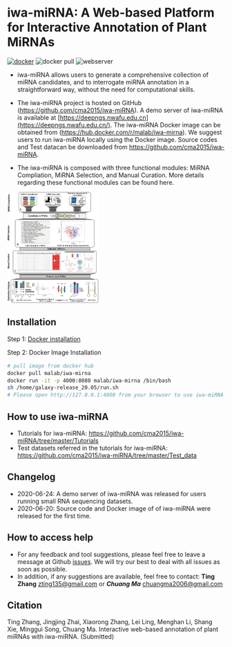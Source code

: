 

# iwa-miRNA:  A Web-based Platform for Interactive Annotation of Plant MiRNAs

[![docker](https://img.shields.io/badge/docker-ready-red.svg)](https://hub.docker.com/r/malab/iwa-mirna/) ![docker pull](https://img.shields.io/docker/pulls/malab/iwa-mirna.svg) ![webserver](https://img.shields.io/badge/Web_server-ready-blue.svg)

- iwa-miRNA allows users to generate a comprehensive collection of miRNA candidates, and to interrogate miRNA annotation in a straightforward way, without the need for computational skills.

- The iwa-miRNA project is hosted on GitHub (https://github.com/cma2015/iwa-miRNA). A demo server of iwa-miRNA is available at [https://deepngs.nwafu.edu.cn](https://deepngs.nwafu.edu.cn/). The iwa-miRNA Docker image can be obtained from (https://hub.docker.com/r/malab/iwa-mirna). We suggest users to run iwa-miRNA locally using the Docker image. Source codes and Test datacan be downloaded from https://github.com/cma2015/iwa-miRNA.

- The iwa-miRNA is composed with three functional modules: MiRNA Compliation, MiRNA Selection, and Manual Curation. More details regarding these functional modules can be found here.

<img src="assets/img/Graphical_summary.png" alt="Graphical summary of iwa-miRNA" style="zoom:25%">

## Installation

Step 1: [Docker installation](https://github.com/cma2015/PEA/blob/master/tutorial/docker_installation.md)

Step 2: Docker Image Installation

```bash
# pull image from docker hub
docker pull malab/iwa-mirna
docker run -it -p 4000:8080 malab/iwa-mirna /bin/bash
sh /home/galaxy-release_20.05/run.sh
# Please open http://127.0.0.1:4000 from your browser to use iwa-miRNA
```
## How to use iwa-miRNA

- Tutorials for iwa-miRNA: https://github.com/cma2015/iwa-miRNA/tree/master/Tutorials
- Test datasets referred in the tutorials for iwa-miRNA: https://github.com/cma2015/iwa-miRNA/tree/master/Test_data

## Changelog

- 2020-06-24: A demo server of iwa-miRNA was released for users running small RNA sequencing datasets.
- 2020-06-20: Source code and Docker image of of iwa-miRNA were released for the first time.

## How to access help

- For any feedback and tool suggestions, please feel free to leave a message at Github [issues](https://github.com/cma2015/iwa-miRNA/issues). We will try our best to deal with all issues as soon as possible.
- In addition, if any suggestions are available, feel free to contact: **Ting Zhang** [zting135@gmail.com](mailto:zting135@gmail.com) or ***Chuang Ma*** [chuangma2006@gmail.com](mailto:chuangma2006@gmail.com)

## Citation

Ting Zhang, Jingjing Zhai, Xiaorong Zhang, Lei Ling, Menghan Li, Shang Xie, Minggui Song, Chuang Ma. Interactive web-based annotation of plant miRNAs with iwa-miRNA. (Submitted)
